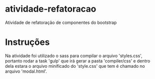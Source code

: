 # atividade-refatoracao
Atividade de refatoração de componentes do bootstrap

# Instruções
Na atividade foi utilizado o sass para compilar o arquivo 'styles.css', portanto rodar a task 'gulp' que irá gerar a pasta 'compiler/css' e dentro dela estara o arquivo minificado do 'style.css' que tem é chamado no arquivo 'modal.html'.

